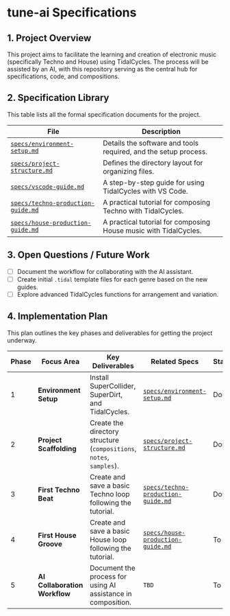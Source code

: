 # tune-ai Specifications

## 1. Project Overview

This project aims to facilitate the learning and creation of electronic music (specifically Techno and House) using TidalCycles. The process will be assisted by an AI, with this repository serving as the central hub for specifications, code, and compositions.

## 2. Specification Library

This table lists all the formal specification documents for the project.

| File | Description |
|---|---|
| [`specs/environment-setup.md`](./specs/environment-setup.md) | Details the software and tools required, and the setup process. |
| [`specs/project-structure.md`](./specs/project-structure.md) | Defines the directory layout for organizing files. |
| [`specs/vscode-guide.md`](./specs/vscode-guide.md) | A step-by-step guide for using TidalCycles with VS Code. |
| [`specs/techno-production-guide.md`](./specs/techno-production-guide.md) | A practical tutorial for composing Techno with TidalCycles. |
| [`specs/house-production-guide.md`](./specs/house-production-guide.md) | A practical tutorial for composing House music with TidalCycles. |

## 3. Open Questions / Future Work

- [ ] Document the workflow for collaborating with the AI assistant.
- [ ] Create initial `.tidal` template files for each genre based on the new guides.
- [ ] Explore advanced TidalCycles functions for arrangement and variation.

## 4. Implementation Plan

This plan outlines the key phases and deliverables for getting the project underway.

| Phase | Focus Area | Key Deliverables | Related Specs | Status |
|---|---|---|---|---|
| 1 | **Environment Setup** | Install SuperCollider, SuperDirt, and TidalCycles. | [`specs/environment-setup.md`](./specs/environment-setup.md) | Done |
| 2 | **Project Scaffolding** | Create the directory structure (`compositions`, `notes`, `samples`). | [`specs/project-structure.md`](./specs/project-structure.md) | Done |
| 3 | **First Techno Beat** | Create and save a basic Techno loop following the tutorial. | [`specs/techno-production-guide.md`](./specs/techno-production-guide.md) | Done |
| 4 | **First House Groove** | Create and save a basic House loop following the tutorial. | [`specs/house-production-guide.md`](./specs/house-production-guide.md) | To Do |
| 5 | **AI Collaboration Workflow** | Document the process for using AI assistance in composition. | `TBD` | To Do | 
